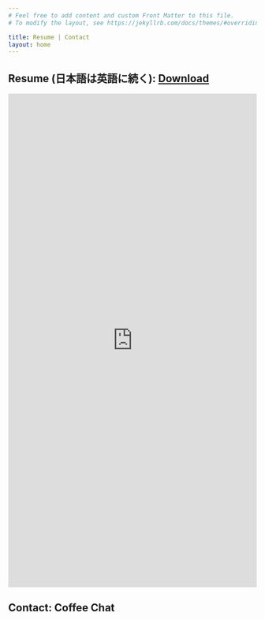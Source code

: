```yaml
---
# Feel free to add content and custom Front Matter to this file.
# To modify the layout, see https://jekyllrb.com/docs/themes/#overriding-theme-defaults

title: Resume | Contact
layout: home
---
```


## Resume (日本語は英語に続く): [Download](https://docs.google.com/document/d/1G-Ve5RgPX9OChY1vUnKaHwharAgfwSop/edit)

<iframe
    src="https://docs.google.com/document/d/e/2PACX-1vRSJB4d3v2pHuwu362aqDlWva2Zwjyk9YqY-JbtxIODSeI7CQCM4luK7XMRfCjYXA/pub?embedded=true"
    style="margin:0px;padding:0px;overflow:hidden;"
    width="100%"
    height="1000px"
    frameborder="0"
></iframe>
<br />

## Contact: Coffee Chat
<!-- Google Calendar Appointment Scheduling begin -->
<link href="https://calendar.google.com/calendar/scheduling-button-script.css" rel="stylesheet">
<script src="https://calendar.google.com/calendar/scheduling-button-script.js" async></script>
<script>
(function() {
  var target = document.currentScript;
  window.addEventListener('load', function() {
    calendar.schedulingButton.load({
      url: 'https://calendar.google.com/calendar/appointments/schedules/AcZssZ1xOWxmGhz0HYezXK3Llvx0N3mN1LMHIO6L10s1QYW4t5yvUguHrhXQqr0yXcOhHHAZ75s1rzPz?gv=true',
      color: '#039BE5',
      label: 'Book an appointment',
      target,
    });
  });
})();
</script>
<!-- end Google Calendar Appointment Scheduling -->
